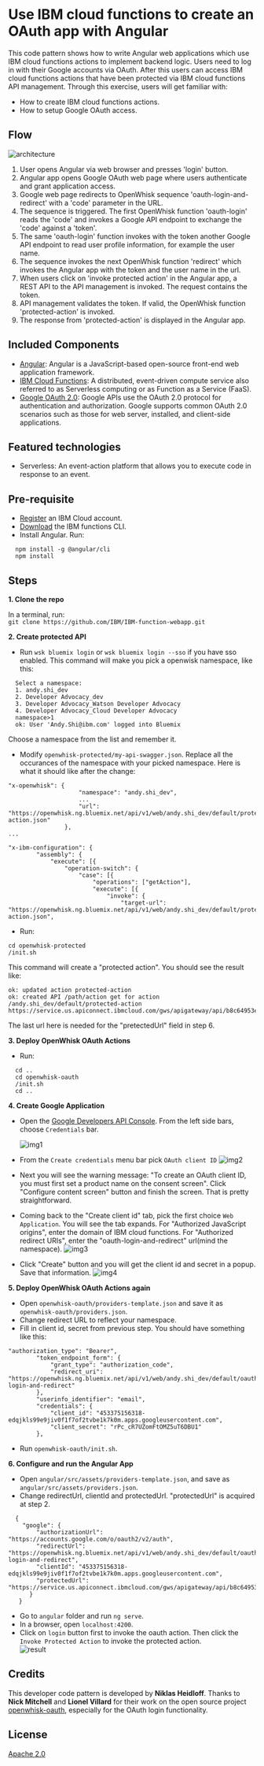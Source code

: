 # Use IBM cloud functions to create an OAuth app with Angular

This code pattern shows how to write Angular web applications which use IBM cloud functions actions to implement backend logic. Users need to log in with their Google accounts via OAuth. After this users can access IBM cloud functions actions that have been protected via IBM cloud functions API management. Through this exercise, users will get familiar with:   
* How to create IBM cloud functions actions.
* How to setup Google OAuth access.

## Flow
![architecture](https://media.github.ibm.com/user/1650/files/82134860-1c61-11e8-8f58-62763114310e)

1. User opens Angular via web browser and presses 'login' button.
2. Angular app opens Google OAuth web page where users authenticate and grant application access.
3. Google web page redirects to OpenWhisk sequence 'oauth-login-and-redirect' with a 'code' parameter in the URL.
4. The sequence is triggered. The first OpenWhisk function 'oauth-login' reads the 'code' and invokes a Google API endpoint to exchange the 'code' against a 'token'.
5. The same 'oauth-login' function invokes with the token another Google API endpoint to read user profile information, for example the user name.
6. The sequence invokes the next OpenWhisk function 'redirect' which invokes the Angular app with the token and the user name in the url.
7. When users click on 'invoke protected action' in the Angular app, a REST API to the API management is invoked. The request contains the token.
8. API management validates the token. If valid, the OpenWhisk function 'protected-action' is invoked.
9. The response from 'protected-action' is displayed in the Angular app.


## Included Components
* [Angular](https://angular.io/): Angular is a JavaScript-based open-source front-end web application framework.
* [IBM Cloud Functions](https://console.bluemix.net/openwhisk/): A distributed, event-driven compute service also referred to as Serverless computing or as Function as a Service (FaaS).
* [Google OAuth 2.0](https://developers.google.com/identity/protocols/OAuth2UserAgent): Google APIs use the OAuth 2.0 protocol for authentication and authorization. Google supports common OAuth 2.0 scenarios such as those for web server, installed, and client-side applications.

## Featured technologies
* Serverless: An event-action platform that allows you to execute code in response to an event.

## Pre-requisite
* [Register](https://console.bluemix.net/registration/) an IBM Cloud account.              
* [Download](https://console.bluemix.net/openwhisk/learn/cli) the IBM functions CLI.        
* Install Angular. Run:       
```
  npm install -g @angular/cli   
  npm install 
```

## Steps
**1. Clone the repo**

In a terminal, run:   
`git clone https://github.com/IBM/IBM-function-webapp.git`

**2. Create protected API**

* Run `wsk bluemix login` or `wsk bluemix login --sso` if you have sso enabled. This command will make you pick a openwisk namespace, like this:
```
  Select a namespace:
  1. andy.shi_dev
  2. Developer Advocacy_dev
  3. Developer Advocacy_Watson Developer Advocacy
  4. Developer Advocacy_Cloud Developer Advocacy
  namespace>1
  ok: User 'Andy.Shi@ibm.com' logged into Bluemix
```
Choose a namespace from the list and remember it.

* Modify `openwhisk-protected/my-api-swagger.json`. Replace all the occurances of the namespace with your picked namespace. Here is what it should like after the change:
```
"x-openwhisk": {
					"namespace": "andy.shi_dev",
					...
					"url": "https://openwhisk.ng.bluemix.net/api/v1/web/andy.shi_dev/default/protected-action.json"
				},
...

"x-ibm-configuration": {
		"assembly": {
			"execute": [{
				"operation-switch": {
					"case": [{
						"operations": ["getAction"],
						"execute": [{
							"invoke": {
								"target-url": "https://openwhisk.ng.bluemix.net/api/v1/web/andy.shi_dev/default/protected-action.json",
```  

* Run:
```
cd openwhisk-protected
/init.sh
```
This command will create a "protected action". You should see the result like:
```
ok: updated action protected-action
ok: created API /path/action get for action /andy.shi_dev/default/protected-action
https://service.us.apiconnect.ibmcloud.com/gws/apigateway/api/b8c64953ec67f9443f7a79710b0b1aa59f3980f7590bc03b51262b22002c650c/path/action

```
The last url here is needed for the "pretectedUrl" field in step 6.

**3. Deploy OpenWhisk OAuth Actions**

* Run:
```
  cd ..
  cd openwhisk-oauth
  /init.sh
  cd ..
```

**4. Create Google Application**

* Open the [Google Developers API Console](https://console.developers.google.com/apis). From the left side bars, choose `Credentials` bar.

   ![img1](screenshots/Oauth1.png)
   
* From the `Create credentials` menu bar pick `OAuth client ID`
![img2](screenshots/Oauth2.png)

* Next you will see the warning message: "To create an OAuth client ID, you must first set a product name on the consent screen". Click "Configure content screen" button and finish the screen. That is pretty straightforward.

* Coming back to the "Create client id" tab, pick the first choice `Web Application`. You will see the tab expands.
For "Authorized JavaScript origins", enter the domain of IBM cloud functions. For "Authorized redirect URIs", enter the "oauth-login-and-redirect" url(mind the namespace).
![img3](screenshots/Oauth3.png)

* Click "Create" button and you will get the client id and secret in a popup. Save that information.
![img4](screenshots/Oauth4.png)

**5. Deploy OpenWhisk OAuth Actions again**

* Open `openwhisk-oauth/providers-template.json` and save it as `openwhisk-oauth/providers.json`.
* Change redirect URL to reflect your namespace. 
* Fill in client id, secret from previous step. You should have something like this:
```
"authorization_type": "Bearer",
		"token_endpoint_form": {
			"grant_type": "authorization_code",
			"redirect_uri": "https://openwhisk.ng.bluemix.net/api/v1/web/andy.shi_dev/default/oauth-login-and-redirect"
		},
		"userinfo_identifier": "email",
		"credentials": {
			"client_id": "453375156318-edqjkls99e9jiv0f1f7of2tvbe1k7k0m.apps.googleusercontent.com",
			"client_secret": "rPc_cR7UZomFtOMZ5uT6DBU1"
		},
```
* Run `openwhisk-oauth/init.sh`.

**6. Configure and run the Angular App**

* Open `angular/src/assets/providers-template.json`, and save as `angular/src/assets/providers.json`.
* Change redirectUrl, clientId and protectedUrl. "protectedUrl" is acquired at step 2.
```
  {
    "google": {
        "authorizationUrl": "https://accounts.google.com/o/oauth2/v2/auth",
        "redirectUrl": "https://openwhisk.ng.bluemix.net/api/v1/web/andy.shi_dev/default/oauth-login-and-redirect",
        "clientId": "453375156318-edqjkls99e9jiv0f1f7of2tvbe1k7k0m.apps.googleusercontent.com",
        "protectedUrl": "https://service.us.apiconnect.ibmcloud.com/gws/apigateway/api/b8c64953ec67f9443f7a79710b0b1aa59f3980f7590bc03b51262b22002c650c/path/action"
      }
   }
```
* Go to `angular` folder and run `ng serve`. 
* In a browser, open `localhost:4200`.
* Click on `login` button first to invoke the oauth action. Then click the `Invoke Protected Action` to invoke the protected action.   
![result](screenshots/web-app.png)

## Credits

This developer code pattern is developed by **Niklas Heidloff**. Thanks to **Nick Mitchell** and **Lionel Villard** for their work on the open source project [openwhisk-oauth](https://github.com/starpit/openwhisk-oauth), especially for the OAuth login functionality.

## License

[Apache 2.0](LICENSE)
